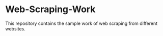 # Web-Scraping-Work
This repository contains the sample work of web scraping from different websites.

